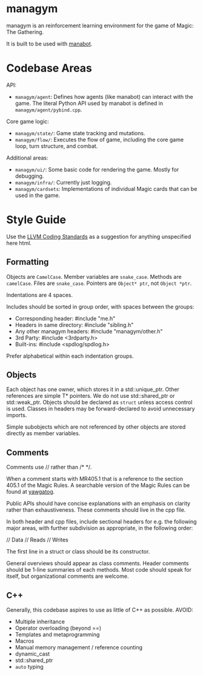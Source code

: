 # managym   

managym is an reinforcement learning environment for the game of Magic: The Gathering.

It is built to be used with [manabot](https://github.com/jacklionheart/manabot).

# Codebase Areas

API:
- `managym/agent`: Defines how agents (like manabot) can interact with the game.
The literal Python API used by manabot is defined in `managym/agent/pybind.cpp`.

Core game logic:
- `managym/state/`: Game state tracking and mutations.
- `managym/flow/`: Executes the flow of game, including the core game loop, turn structure, and combat.

Additional areas:
- `managym/ui/`: Some basic code for rendering the game. Mostly for debugging.
- `managym/infra/`: Currently just logging.
- `managym/cardsets`: Implementations of individual Magic cards that can be used in the game. 

# Style Guide

Use the [LLVM Coding Standards](https://llvm.org/docs/CodingStandards) as a suggestion for anything unspecified here html.

## Formatting

Objects are `CamelCase`. Member variables are `snake_case`. Methods are `camelCase`. Files are `snake_case`. 
Pointers are `Object* ptr`, not `Object *ptr`. 

Indentations are 4 spaces. 

Includes should be sorted in group order, with spaces between the groups:

- Corresponding header: #include "me.h"
- Headers in same directory: #include "sibling.h"
- Any other managym headers: #include "managym/other.h"
- 3rd Party: #include <3rdparty.h>
- Built-ins: #include <spdlog/spdlog.h>

Prefer alphabetical within each indentation groups.

## Objects

Each object has one owner, which stores it in a std::unique_ptr<T>. Other references are simple T* pointers. We do not use std::shared_ptr or std::weak_ptr. Objects should be declared as `struct` unless access control is used. Classes in headers may be forward-declared to avoid unnecessary imports.

Simple subobjects which are not referenced by other objects are stored directly as member variables.

## Comments

Comments use // rather than /* */.

When a comment starts with MR405.1 that is a reference to the section 405.1 of the Magic Rules. A searchable version of the Magic Rules can be found at [yawgatog](https://yawgatog.com/resources/magic-rules/). 

Public APIs should have concise explanations with an emphasis on clarity rather than exhaustiveness. These comments should live in the cpp file.

In both header and cpp files, include sectional headers for e.g. the following major areas, with further subdivision as appropriate, in the following order:

// Data
// Reads
// Writes

The first line in a struct or class should be its constructor.

General overviews should appear as class comments. Header comments should be 1-line summaries of each methods. Most code should speak for itself, but organizational comments are welcome.

## C++

Generally, this codebase aspires to use as little of C++ as possible. AVOID:

- Multiple inheritance
- Operator overloading (beyond ==)
- Templates and metaprogramming
- Macros
- Manual memory management / reference counting
- dynamic_cast
- std::shared_ptr
- `auto` typing